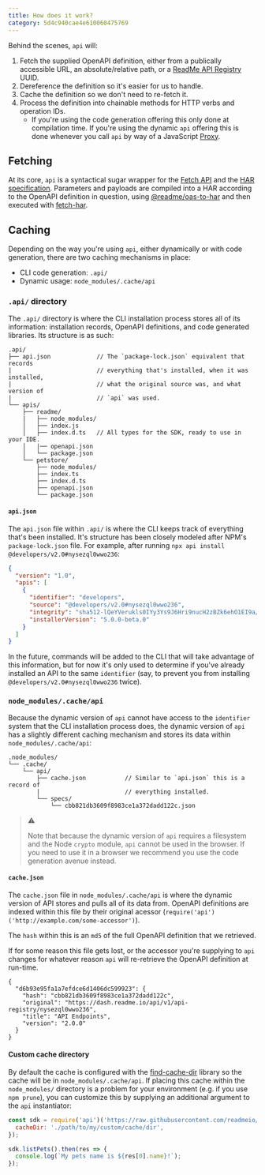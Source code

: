 ```yaml
---
title: How does it work?
category: 5d4c940cae4e610060475769
---
```


Behind the scenes, `api` will:

1. Fetch the supplied OpenAPI definition, either from a publically accessible URL, an absolute/relative path, or a [ReadMe API Registry ](https://docs.readme.com/reference/getapiregistry) UUID.
2. Dereference the definition so it's easier for us to handle.
3. Cache the definition so we don't need to re-fetch it.
4. Process the definition into chainable methods for HTTP verbs and operation IDs.
   - If you're using the code generation offering this only done at compilation time. If you're using the dynamic `api` offering this is done whenever you call `api` by way of a JavaScript [Proxy](https://developer.mozilla.org/en-US/docs/Web/JavaScript/Reference/Global_Objects/Proxy).

## Fetching

At its core, `api` is a syntactical sugar wrapper for the [Fetch API](https://developer.mozilla.org/en-US/docs/Web/API/Fetch_API) and the [HAR specification](http://www.softwareishard.com/blog/har-12-spec/). Parameters and payloads are compiled into a HAR according to the OpenAPI definition in question, using [@readme/oas-to-har](https://npm.im/@readme/oas-to-har) and then executed with [fetch-har](https://npm.im/fetch-har).

## Caching

Depending on the way you're using `api`, either dynamically or with code generation, there are two caching mechanisms in place:

- CLI code generation: `.api/`
- Dynamic usage: `node_modules/.cache/api`

### `.api/` directory

The `.api/` directory is where the CLI installation process stores all of its information: installation records, OpenAPI definitions, and code generated libraries. Its structure is as such:

```
.api/
├── api.json             // The `package-lock.json` equivalent that records
|                        // everything that's installed, when it was installed,
|                        // what the original source was, and what version of
|                        // `api` was used.
└── apis/
    ├── readme/
    |   ├── node_modules/
    │   ├── index.js
    │   ├── index.d.ts   // All types for the SDK, ready to use in your IDE.
    │   |── openapi.json
    │   └── package.json
    └── petstore/
        ├── node_modules/
        ├── index.ts
        ├── index.d.ts
        ├── openapi.json
        └── package.json
```

#### `api.json`

The `api.json` file within `.api/` is where the CLI keeps track of everything that's been installed. It's structure has been closely modeled after NPM's `package-lock.json` file. For example, after running `npx api install @developers/v2.0#nysezql0wwo236`:

```json
{
  "version": "1.0",
  "apis": [
    {
      "identifier": "developers",
      "source": "@developers/v2.0#nysezql0wwo236",
      "integrity": "sha512-lQeYVerukls0IYy3Ys9J6Hri9nucH2zBZk6ehO1EI9a/0K3p/egoIw/Yz9A93KtB1KUUArjGK6ebqsZkHFxguA==",
      "installerVersion": "5.0.0-beta.0"
    }
  ]
}
```

In the future, commands will be added to the CLI that will take advantage of this information, but for now it's only used to determine if you've already installed an API to the same `identifier` (say, to prevent you from installing `@developers/v2.0#nysezql0wwo236` twice).

### `node_modules/.cache/api`

Because the dynamic version of `api` cannot have access to the `identifier` system that the CLI installation process does, the dynamic version of `api` has a slightly different caching mechanism and stores its data within `node_modules/.cache/api`:

```
.node_modules/
└── .cache/
    └── api/
        ├── cache.json           // Similar to `api.json` this is a record of
        |                        // everything installed.
        └── specs/
            └── cbb821db3609f8983ce1a372dadd122c.json
```

> ⚠️
>
> Note that because the dynamic version of `api` requires a filesystem and the Node `crypto` module, `api` cannot be used in the browser. If you need to use it in a browser we recommend you use the code generation avenue instead.

#### `cache.json`

The `cache.json` file in `node_modules/.cache/api` is where the dynamic version of API stores and pulls all of its data from. OpenAPI definitions are indexed within this file by their original acessor (`require('api')('http://example.com/some-accessor')`).

The `hash` within this is an `md5` of the full OpenAPI definition that we retrieved.

If for some reason this file gets lost, or the accessor you're supplying to `api` changes for whatever reason `api` will re-retrieve the OpenAPI definition at run-time.

```
{
  "d6b93e95fa1a7efdce6d1406dc599923": {
    "hash": "cbb821db3609f8983ce1a372dadd122c",
    "original": "https://dash.readme.io/api/v1/api-registry/nysezql0wwo236",
    "title": "API Endpoints",
    "version": "2.0.0"
  }
}
```

#### Custom cache directory

By default the cache is configured with the [find-cache-dir](https://npm.im/find-cache-dir) library so the cache will be in `node_modules/.cache/api`. If placing this cache within the `node_modules/` directory is a problem for your environment (e.g. if you use `npm prune`), you can customize this by supplying an additional argument to the `api` instantiator:

```js
const sdk = require('api')('https://raw.githubusercontent.com/readmeio/oas-examples/main/3.0/json/petstore.json', {
  cacheDir: './path/to/my/custom/cache/dir',
});

sdk.listPets().then(res => {
  console.log(`My pets name is ${res[0].name}!`);
});
```
